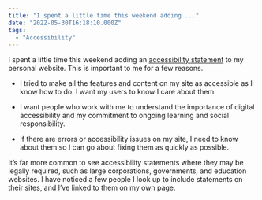```yaml
---
title: "I spent a little time this weekend adding ..."
date: "2022-05-30T16:18:10.000Z"
tags: 
  - "Accessibility"
---
```


I spent a little time this weekend adding an [accessibility statement](https://nicksimson.com/accessibility/) to my personal website. This is important to me for a few reasons.

- I tried to make all the features and content on my site as accessible as I know how to do. I want my users to know I care about them.
    
- I want people who work with me to understand the importance of digital accessibility and my commitment to ongoing learning and social responsibility.
    
- If there are errors or accessibility issues on my site, I need to know about them so I can go about fixing them as quickly as possible.
    
It’s far more common to see accessibility statements where they may be legally required, such as large corporations, governments, and education websites. I have noticed a few people I look up to include statements on their sites, and I’ve linked to them on my own page.